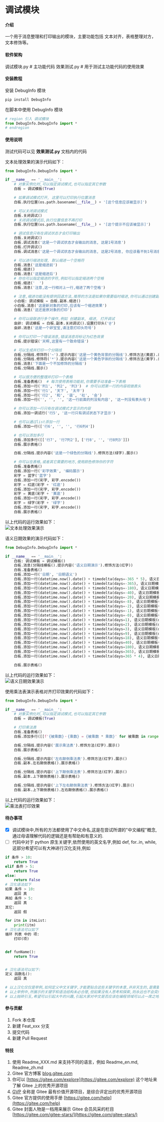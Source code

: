# 调试模块

#### 介绍

一个用于消息整理和打印输出的模块，主要功能包括 文本对齐，表格整理对方，文本修饰等。

#### 软件架构

调试模块.py # 主功能代码
效果测试.py # 用于测试主功能代码的使用效果

#### 安装教程

安装 DebugInfo 模块
```bash
pip install DebugInfo
```

在脚本中使用 DebugInfo 模块
```python
# region 引入 调试模块
from DebugInfo.DebugInfo import *
# endregion
```

#### 使用说明

测试代码可以见 **效果测试.py** 文档内的代码

文本处理效果的演示代码如下：

```python
from DebugInfo.DebugInfo import *

if __name__ == '__main__':
    # 对象实例化时,可以指定调试模式,也可以指定其它参数
    白板 = 调试模板(True)

    # 如果调试模式打开, 这里可以打印执行位置消息
    白板.执行位置(os.path.basename(__file__) + '[这个信息应该被显示]')

    # 可以关闭调试模式
    白板.关闭调试()
    # 关闭调试模式后,执行位置信息不再打印
    白板.执行位置(os.path.basename(__file__) + '[这个提示不应该被显示]')

    # 调试信息只有在调试状态才会打印输出
    白板.关闭调试()
    白板.调试消息('这是一个调试状态才会输出的消息, 这是1号消息')
    白板.打开调试()
    白板.调试消息('这是一个调试状态才会输出的消息, 这是2号消息, 你应该看不到1号消息的')

    # 可以进行缩进处理, 默认缩进一个空格符
    白板.消息('这是缩进前')
    白板.缩进()
    白板.消息('这是缩进后')
    # 你也可以指定缩进的字符,例如可以指定缩进两个空格
    白板.缩进('  ')
    白板.消息('注意,这一行相对上一行,缩进了两个空格')

    # 注意,缩进功能没有提供回退方法,推荐的方法是如果你需要临时缩进,你可以通过创建副本的方法来进行,对副本的操作不会影响原对象
    小白板: 调试模板 = 白板.副本.缩进()
    小白板.消息('这是新对象的打印,应该有一个缩进效果')
    白板.消息('这还是原对象的打印')

    # 你可以级联进行多个操作,例如 创建副本, 缩进, 打开调试
    虫卵: 调试模板 = 白板.副本.关闭调试().设置打印头('@')
    虫卵.消息('这是一个卵宝宝,请注意打印头符号')

    # 你可以打印一个错误消息,错误消息将标记为红色背景
    白板.提示错误('天啊,这里有一个致命错误')

    # 可以生成并打印一个分隔线
    白板.分隔线.修饰符('~').提示内容('这是一个黄色背景的分隔线').修饰方法(黄底).总长度(50).展示()
    白板.分隔线.修饰符('*').提示内容('这是一个黄色字体的分隔线').修饰方法(黄字).总长度(60).展示()
    白板.消息('下面是一个不加修饰的分隔线')
    白板.分隔线.展示()

    # 可以很方便的整理并打印一个表格
    白板.准备表格()  # 每次使用表格功能前,你需要手动准备一下表格
    白板.添加一行('列1', '列2', '列3')  # 你可以把第一行的内容视做表头
    白板.添加一行('行1', '天下', '太平')
    白板.添加一行('行2', '和', '谐', '社', '会')
    白板.添加一行('', '', '', '这一行前面的列没有内容', '这一列没有表头哈')

    # 你可以添加一行只有在调试模式才显示的内容
    白板.添加一调试行('行5', '这一行只有调试状态下才显示')

    # 也可以通过list添加一行
    白板.添加一行(['行6', '', '', '行6列4'])

    # 也可以添加多行
    白板.添加多行([['行7', '行7列2'], ['行8', '', '行8列3']])
    白板.展示表格()

    白板.分隔线.提示内容('这是一个绿色的分隔线').修饰方法(绿字).展示()

    # 你可以在表格,或者其它需要的地方,使用颜色修饰你的字符
    白板.准备表格()
    白板.添加一行('彩字效果', '编码展示')
    彩字 = 蓝字('蓝字')
    白板.添加一行(彩字, 彩字.encode())
    彩字 = 红底(彩字 + '红底')
    白板.添加一行(彩字, 彩字.encode())
    彩字 = 黄底(彩字 + '黄底')
    白板.添加一行(彩字, 彩字.encode())
    彩字 = 绿字(彩字 + '绿字')
    白板.添加一行(彩字, 彩字.encode())
    白板.展示表格()
```

以上代码的运行效果如下：  
![文本处理效果演示](image0.png)

语义日期效果的演示代码如下：

```python
from DebugInfo.DebugInfo import *

if __name__ == '__main__':
    白板: 调试模板 = 调试模板()
    白板.消息(分隔线模板().提示内容('语义日期演示').修饰方法(红字))
    白板.准备表格()
    白板.添加一行('日期', '日期语义')
    白板.添加一行(datetime.now().date() + timedelta(days=-365 * 5), 语义日期模板(datetime.now() + timedelta(days=-365 * 5)))
    白板.添加一行(datetime.now().date() + timedelta(days=-365), 语义日期模板(datetime.now() + timedelta(days=-365)))
    白板.添加一行(datetime.now().date() + timedelta(days=-180), 语义日期模板(datetime.now() + timedelta(days=-180)))
    白板.添加一行(datetime.now().date() + timedelta(days=-40), 语义日期模板(datetime.now() + timedelta(days=-40)))
    白板.添加一行(datetime.now().date() + timedelta(days=-20), 语义日期模板(datetime.now() + timedelta(days=-20)))
    白板.添加一行(datetime.now().date() + timedelta(days=-8), 语义日期模板(datetime.now() + timedelta(days=-8)))
    白板.添加一行(datetime.now().date() + timedelta(days=-2), 语义日期模板(datetime.now() + timedelta(days=-2)))
    白板.添加一行(datetime.now().date() + timedelta(days=-1), 语义日期模板(datetime.now() + timedelta(days=-1)))
    白板.添加一行(datetime.now().date() + timedelta(days=-0), 语义日期模板(datetime.now() + timedelta(days=-0)))
    白板.添加一行(datetime.now().date() + timedelta(days=1), 语义日期模板(datetime.now() + timedelta(days=1)))
    白板.添加一行(datetime.now().date() + timedelta(days=2), 语义日期模板(datetime.now() + timedelta(days=2)))
    白板.添加一行(datetime.now().date() + timedelta(days=3), 语义日期模板(datetime.now() + timedelta(days=3)))
    白板.添加一行(datetime.now().date() + timedelta(days=9), 语义日期模板(datetime.now() + timedelta(days=9)))
    白板.添加一行(datetime.now().date() + timedelta(days=18), 语义日期模板(datetime.now() + timedelta(days=18)))
    白板.添加一行(datetime.now().date() + timedelta(days=40), 语义日期模板(datetime.now() + timedelta(days=40)))
    白板.添加一行(datetime.now().date() + timedelta(days=180), 语义日期模板(datetime.now() + timedelta(days=180)))
    白板.添加一行(datetime.now().date() + timedelta(days=365), 语义日期模板(datetime.now() + timedelta(days=365)))
    白板.添加一行(datetime.now().date() + timedelta(days=365 * 4), 语义日期模板(datetime.now() + timedelta(days=365 * 4)))

    白板.展示表格()
```

以上代码的运行效果如下：  
![语义日期效果演示](image.png)

使用乘法表演示表格对齐打印效果的代码如下：

```python
from DebugInfo.DebugInfo import *

if __name__ == '__main__':
    # 对象实例化时,可以指定调试模式,也可以指定其它参数
    白板 = 调试模板(True)

    # 打印乘法表
    白板.准备表格()
    白板.添加多行([[f'{被乘数}・{乘数} = {被乘数 * 乘数}' for 被乘数 in range(1, 乘数 + 1)] for 乘数 in range(1, 15)])

    白板.分隔线.提示内容('展示乘法表').修饰方法(红字).展示()
    白板.展示表格()

    白板.分隔线.提示内容('左右颠倒乘法表').修饰方法(红字).展示()
    白板.副本.左右颠倒表格().展示表格()

    白板.分隔线.提示内容('上下颠倒乘法表').修饰方法(红字).展示()
    白板.副本.上下颠倒表格().展示表格()

    白板.分隔线.提示内容('上下左右颠倒乘法表').修饰方法(红字).展示()
    白板.副本.上下颠倒表格().左右颠倒表格().展示表格()
```
以上代码的运行效果如下：  
![乘法表打印效果](image3.png)


#### 待办事项

- [x] 调试模块中,所有的方法都使用了中文命名,这是在尝试所谓的"中文编程"概念,通过母语理解代码的逻辑还是有帮助和有意义的.
- [ ] 代码中对于 python 原生关键字,依然使用的英文名字,例如 def, for..in, while,这部分希望可以有大神进行汉化支持,例如

```python
if 条件 > 10:
    return True
elif 条件 > 5:
    return True
else:
    return False
# 汉化语法如下
如果 条件 > 10:
    返回 真
再如 条件 > 5:
    返回 真
其它:
    返回 假

for itm in itmList:
    print(itm)
# 汉化语法可以如下
循环 列表 中的 项:
    打印(项)


def funName():
    return True


# 汉化语法可以如下:
定义 函数名():
    返回 真

# 以上汉化仅仅是举例,如何定义中文关键字,才能更贴合这些关键字的本意,并非天生的,是需要思考和探索的.
# 以上举例中,所展示的关键字和语法结构未必合理,但如果没有人思考和探索,则永远也不会突然出现合理的中文关键字和合理的中文语法结构.
# 以上抛砖引玉,希望可以引起大牛的兴趣,引起大家对中文是否应该在编程领域可以占一席之地的思考.
```

#### 参与贡献

1. Fork 本仓库
2. 新建 Feat_xxx 分支
3. 提交代码
4. 新建 Pull Request

#### 特技

1. 使用 Readme\_XXX.md 来支持不同的语言，例如 Readme\_en.md, Readme\_zh.md
2. Gitee 官方博客 [blog.gitee.com](https://blog.gitee.com)
3. 你可以 [https://gitee.com/explore](https://gitee.com/explore) 这个地址来了解 Gitee 上的优秀开源项目
4. [GVP](https://gitee.com/gvp) 全称是 Gitee 最有价值开源项目，是综合评定出的优秀开源项目
5. Gitee 官方提供的使用手册 [https://gitee.com/help](https://gitee.com/help)
6. Gitee 封面人物是一档用来展示 Gitee 会员风采的栏目 [https://gitee.com/gitee-stars/](https://gitee.com/gitee-stars/)
